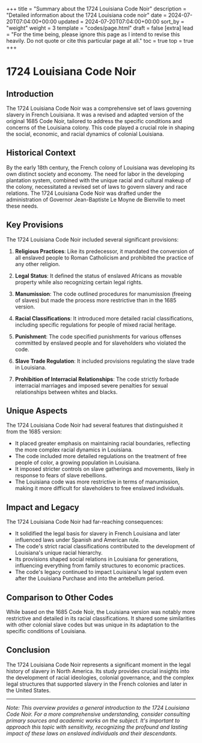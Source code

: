 +++
title = "Summary about the 1724 Louisiana Code Noir"
description = "Detailed information about the 1724 Louisiana code noir"
date = 2024-07-20T07:04:00+00:00
updated = 2024-07-20T07:04:00+00:00
sort_by = "weight"
weight = 3
template = "codes/page.html"
draft = false
[extra]
lead = "For the time being, please ignore this page as I intend to revise this heavily.  Do not quote or cite this particular page at all."
toc = true
top = true
+++

# 1724 Louisiana Code Noir

## Introduction

The 1724 Louisiana Code Noir was a comprehensive set of laws governing slavery in French Louisiana. It was a revised and adapted version of the original 1685 Code Noir, tailored to address the specific conditions and concerns of the Louisiana colony. This code played a crucial role in shaping the social, economic, and racial dynamics of colonial Louisiana.

## Historical Context

By the early 18th century, the French colony of Louisiana was developing its own distinct society and economy. The need for labor in the developing plantation system, combined with the unique racial and cultural makeup of the colony, necessitated a revised set of laws to govern slavery and race relations. The 1724 Louisiana Code Noir was drafted under the administration of Governor Jean-Baptiste Le Moyne de Bienville to meet these needs.

## Key Provisions

The 1724 Louisiana Code Noir included several significant provisions:

1. **Religious Practices**: Like its predecessor, it mandated the conversion of all enslaved people to Roman Catholicism and prohibited the practice of any other religion.

2. **Legal Status**: It defined the status of enslaved Africans as movable property while also recognizing certain legal rights.

3. **Manumission**: The code outlined procedures for manumission (freeing of slaves) but made the process more restrictive than in the 1685 version.

4. **Racial Classifications**: It introduced more detailed racial classifications, including specific regulations for people of mixed racial heritage.

5. **Punishment**: The code specified punishments for various offenses committed by enslaved people and for slaveholders who violated the code.

6. **Slave Trade Regulation**: It included provisions regulating the slave trade in Louisiana.

7. **Prohibition of Interracial Relationships**: The code strictly forbade interracial marriages and imposed severe penalties for sexual relationships between whites and blacks.

## Unique Aspects

The 1724 Louisiana Code Noir had several features that distinguished it from the 1685 version:

- It placed greater emphasis on maintaining racial boundaries, reflecting the more complex racial dynamics in Louisiana.
- The code included more detailed regulations on the treatment of free people of color, a growing population in Louisiana.
- It imposed stricter controls on slave gatherings and movements, likely in response to fears of slave rebellions.
- The Louisiana code was more restrictive in terms of manumission, making it more difficult for slaveholders to free enslaved individuals.

## Impact and Legacy

The 1724 Louisiana Code Noir had far-reaching consequences:

- It solidified the legal basis for slavery in French Louisiana and later influenced laws under Spanish and American rule.
- The code's strict racial classifications contributed to the development of Louisiana's unique racial hierarchy.
- Its provisions shaped social relations in Louisiana for generations, influencing everything from family structures to economic practices.
- The code's legacy continued to impact Louisiana's legal system even after the Louisiana Purchase and into the antebellum period.

## Comparison to Other Codes

While based on the 1685 Code Noir, the Louisiana version was notably more restrictive and detailed in its racial classifications. It shared some similarities with other colonial slave codes but was unique in its adaptation to the specific conditions of Louisiana.

## Conclusion

The 1724 Louisiana Code Noir represents a significant moment in the legal history of slavery in North America. Its study provides crucial insights into the development of racial ideologies, colonial governance, and the complex legal structures that supported slavery in the French colonies and later in the United States.

---

*Note: This overview provides a general introduction to the 1724 Louisiana Code Noir. For a more comprehensive understanding, consider consulting primary sources and academic works on the subject. It's important to approach this topic with sensitivity, recognizing the profound and lasting impact of these laws on enslaved individuals and their descendants.*